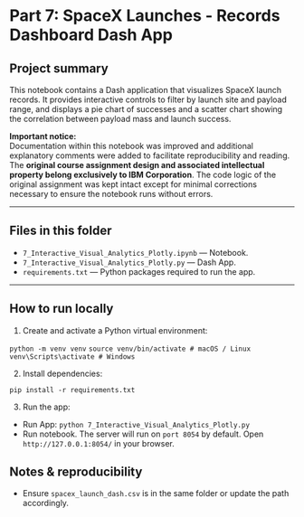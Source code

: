 # Part 7: SpaceX Launches - Records Dashboard Dash App

## Project summary  
This notebook contains a Dash application that visualizes SpaceX launch records. It provides interactive controls to filter by launch site and payload range, and displays a pie chart of successes and a scatter chart showing the correlation between payload mass and launch success.

**Important notice:**  
Documentation within this notebook was improved and additional explanatory comments were added to facilitate reproducibility and reading. The **original course assignment design and associated intellectual property belong exclusively to IBM Corporation**. The code logic of the original assignment was kept intact except for minimal corrections necessary to ensure the notebook runs without errors.

---


## Files in this folder
- `7_Interactive_Visual_Analytics_Plotly.ipynb` — Notebook.  
- `7_Interactive_Visual_Analytics_Plotly.py` — Dash App.  
- `requirements.txt` — Python packages required to run the app.

---

## How to run locally

1. Create and activate a Python virtual environment:

`python -m venv venv`
`source venv/bin/activate # macOS / Linux`
`venv\Scripts\activate # Windows`

2. Install dependencies:

`pip install -r requirements.txt`

3. Run the app:

* Run App: `python 7_Interactive_Visual_Analytics_Plotly.py`
* Run notebook. The server will run on `port 8054` by default. Open `http://127.0.0.1:8054/` in your browser.

## Notes & reproducibility

- Ensure `spacex_launch_dash.csv` is in the same folder or update the path accordingly.
